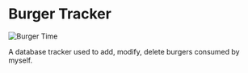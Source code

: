 # Burger Tracker
![Burger Time](https://jonmeidell.github.io/assets/images/burgertime.gif)

A database tracker used to add, modify, delete burgers consumed by myself.
